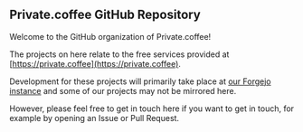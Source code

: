 ## Private.coffee GitHub Repository

Welcome to the GitHub organization of Private.coffee!

The projects on here relate to the free services provided at [https://private.coffee](https://private.coffee).

Development for these projects will primarily take place at [our Forgejo instance](https://git.private.coffee/privatecoffee/) and some of our projects may not be mirrored here.

However, please feel free to get in touch here if you want to get in touch, for example by opening an Issue or Pull Request.
